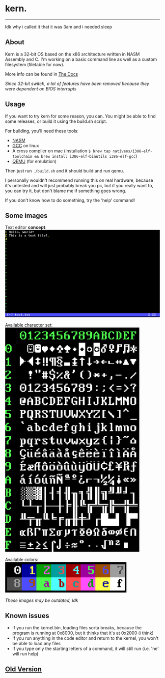 # kern.
---

Idk why i called it that it was 3am and i needed sleep

## About
Kern is a 32-bit OS based on the x86 architecture written in NASM Assembly and C. 
I'm working on a basic command line as well as a custom filesystem (filetable for now).

More info can be found in [The Docs](./docs/main.md)

_Since 32-bit switch, a lot of features have been removed because they were dependent on BIOS interrupts_

## Usage
If you want to try kern for some reason, you can.
You might be able to find some releases, or build it using the build.sh script.

For building, you'll need these tools:
- [NASM](https://www.nasm.us/)
- [GCC](https://gcc.gnu.org/) on linux
- A cross compiler on mac (installation `$ brew tap nativeos/i386-elf-toolchain && brew install i386-elf-binutils i386-elf-gcc`)
- [QEMU](https://www.qemu.org/) (for emulation)

Then just run `./build.sh` and it should build and run qemu.

I personally wouldn't recommend running this on real hardware, because it's untested and will just probably break you pc, but if you really want to, you can try it, but don't blame me if something goes wrong.

If you don't know how to do something, try the 'help' command!

## Some images

Text editor **concept**: \
![Vim like editor](other/editor.png)

Available character set: \
![IBM VGA 8x16 Character set](other/charset.png)

Available colors: \
![16 VGA Colors](other/colors.png)

_These images may be outdated, Idk_

## Known issues
- If you run the kernel.bin, loading files sorta breaks, because the program is running at 0x8000, but it thinks that it's at 0x2000 (i think)
- If you run anything in the code editor and return to the kernel, you won't be able to load any files
- If you type only the starting letters of a command, it will still run (i.e. 'he' will run help)

## [Old Version](https://github.com/Tom-on64/old-kern)

